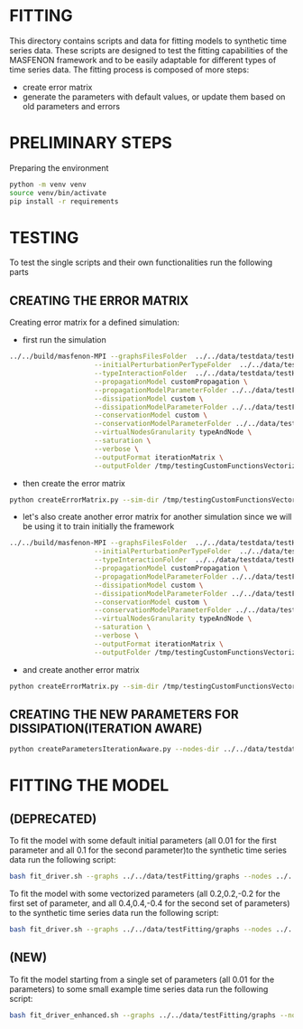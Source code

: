 # FITTING
This directory contains scripts and data for fitting models to synthetic time series data. These scripts are designed to test the fitting capabilities of the MASFENON framework and to be easily adaptable for different types of time series data.
The fitting process is composed of more steps:
- create error matrix
- generate the parameters with default values, or update them based on old parameters and errors

# PRELIMINARY STEPS
Preparing the environment
```bash
python -m venv venv
source venv/bin/activate
pip install -r requirements
```

# TESTING
To test the single scripts and their own functionalities run the following parts

## CREATING THE ERROR MATRIX
Creating error matrix for a defined simulation:
- first run the simulation
```bash
../../build/masfenon-MPI --graphsFilesFolder  ../../data/testdata/testHeterogeneousGraph/graphs \
                     --initialPerturbationPerTypeFolder  ../../data/testdata/testHeterogeneousGraph/initialValuesPartialTypes \
                     --typeInteractionFolder  ../../data/testdata/testHeterogeneousGraph/interactions \
                     --propagationModel customPropagation \
                     --propagationModelParameterFolder ../../data/testFitting/parameters/propagationParameters \
                     --dissipationModel custom \
                     --dissipationModelParameterFolder ../../data/testFitting/parameters/dissipationParameters \
                     --conservationModel custom \
                     --conservationModelParameterFolder ../../data/testFitting/parameters/conservationParameters \
                     --virtualNodesGranularity typeAndNode \
                     --saturation \
                     --verbose \
                     --outputFormat iterationMatrix \
                     --outputFolder /tmp/testingCustomFunctionsVectorizedFinal
```
- then create the error matrix
```bash
python createErrorMatrix.py --sim-dir /tmp/testingCustomFunctionsVectorizedFinal/iterationMatrices --real-dir ../../data/testFitting/syntheticTimeSeries --out-dir /tmp/testingErrors 
```
- let's also create another error matrix for another simulation since we will be using it to train initially the framework
```bash
../../build/masfenon-MPI --graphsFilesFolder  ../../data/testdata/testHeterogeneousGraph/graphs \
                     --initialPerturbationPerTypeFolder  ../../data/testdata/testHeterogeneousGraph/initialValuesPartialTypes \
                     --typeInteractionFolder  ../../data/testdata/testHeterogeneousGraph/interactions \
                     --propagationModel customPropagation \
                     --propagationModelParameterFolder ../../data/testFitting/parameters-2/propagationParameters \
                     --dissipationModel custom \
                     --dissipationModelParameterFolder ../../data/testFitting/parameters-2/dissipationParameters \
                     --conservationModel custom \
                     --conservationModelParameterFolder ../../data/testFitting/parameters-2/conservationParameters \
                     --virtualNodesGranularity typeAndNode \
                     --saturation \
                     --verbose \
                     --outputFormat iterationMatrix \
                     --outputFolder /tmp/testingCustomFunctionsVectorizedFinal-2
```
- and create another error matrix
```bash
python createErrorMatrix.py --sim-dir /tmp/testingCustomFunctionsVectorizedFinal-2/iterationMatrices --real-dir ../../data/testFitting/syntheticTimeSeries --out-dir /tmp/testingErrors-2 
```
## CREATING THE NEW PARAMETERS FOR DISSIPATION(ITERATION AWARE)
```bash
python createParametersIterationAware.py --nodes-dir ../../data/testdata/testHeterogeneousTemporalGraphMultipleInteractions/nodesDescriptionDifferentStructure --params-dir ../../data/testdata/testHeterogeneousTemporalGraphMultipleInteractions/parameters/dissipationParameters --prev-params-dir ../../data/testdata/testHeterogeneousTemporalGraphMultipleInteractions/parameters/dissipationParametersAllEqual --errors-dir /tmp/testingErrors --prev-errors-dir /tmp/testingErrors-2 --out-dir /tmp/testingNewParams --lr 0.05
```


# FITTING THE MODEL 

## (DEPRECATED)
To fit the model with some default initial parameters (all 0.01 for the first parameter and all 0.1 for the second parameter)to the synthetic time series data run the following script:
```bash
bash fit_driver.sh --graphs ../../data/testFitting/graphs --nodes ../../data/testFitting/nodesDescriptionDifferentStructure  --initial ../../data/testFitting/initialValues --interactions ../../data/testFitting/interactions --real-data-dir ../../data/testFitting/syntheticTimeSeries --out /tmp/testingFittingDriver --epochs 5
```

To fit the model with some vectorized parameters (all 0.2,0.2,-0.2 for the first set of parameter, and all 0.4,0.4,-0.4 for the second set of parameters) to the synthetic time series data run the following script:
```bash
bash fit_driver.sh --graphs ../../data/testFitting/graphs --nodes ../../data/testFitting/nodesDescriptionDifferentStructure  --initial ../../data/testFitting/initialValues --interactions ../../data/testFitting/interactions --real-data-dir ../../data/testFitting/syntheticTimeSeries --out /tmp/testingFittingDriver --epochs 5 --init-params-a ../../data/testFitting/parameters --init-params-b ../../data/testFitting/parameters-2
```

## (NEW)
To fit the model starting from a single set of parameters (all 0.01 for the parameters) to some small example time series data run the following script:
```bash
bash fit_driver_enhanced.sh --graphs ../../data/testFitting/graphs --nodes ../../data/testFitting/nodesDescriptionDifferentStructure  --initial ../../data/testFitting/initialValues --interactions ../../data/testFitting/interactions --real-data-dir ../../data/testFitting/syntheticTimeSeries --out /tmp/testingFittingDriver --epochs 5
```